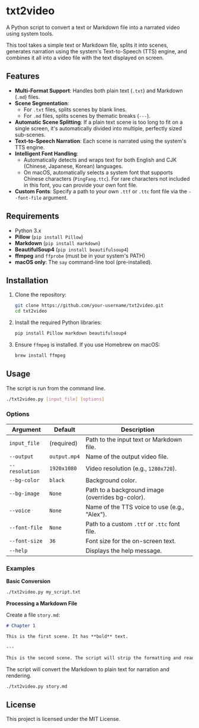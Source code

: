 # txt2video

A Python script to convert a text or Markdown file into a narrated video using system tools.

This tool takes a simple text or Markdown file, splits it into scenes, generates narration using the system's Text-to-Speech (TTS) engine, and combines it all into a video file with the text displayed on screen.

## Features

- **Multi-Format Support**: Handles both plain text (`.txt`) and Markdown (`.md`) files.
- **Scene Segmentation**:
    - For `.txt` files, splits scenes by blank lines.
    - For `.md` files, splits scenes by thematic breaks (`---`).
- **Automatic Scene Splitting**: If a plain text scene is too long to fit on a single screen, it's automatically divided into multiple, perfectly sized sub-scenes.
- **Text-to-Speech Narration**: Each scene is narrated using the system's TTS engine.
- **Intelligent Font Handling**:
    - Automatically detects and wraps text for both English and CJK (Chinese, Japanese, Korean) languages.
    - On macOS, automatically selects a system font that supports Chinese characters (`PingFang.ttc`). For rare characters not included in this font, you can provide your own font file.
- **Custom Fonts**: Specify a path to your own `.ttf` or `.ttc` font file via the `--font-file` argument.

## Requirements

- Python 3.x
- **Pillow** (`pip install Pillow`)
- **Markdown** (`pip install markdown`)
- **BeautifulSoup4** (`pip install beautifulsoup4`)
- **ffmpeg** and `ffprobe` (must be in your system's PATH)
- **macOS only**: The `say` command-line tool (pre-installed).

## Installation

1.  Clone the repository:
    ```bash
    git clone https://github.com/your-username/txt2video.git
    cd txt2video
    ```

2.  Install the required Python libraries:
    ```bash
    pip install Pillow markdown beautifulsoup4
    ```

3.  Ensure `ffmpeg` is installed. If you use Homebrew on macOS:
    ```bash
    brew install ffmpeg
    ```

## Usage

The script is run from the command line.

```bash
./txt2video.py [input_file] [options]
```

### Options

| Argument | Default | Description |
|---|---|---|
| `input_file` | (required) | Path to the input text or Markdown file. |
| `--output` | `output.mp4` | Name of the output video file. |
| `--resolution` | `1920x1080` | Video resolution (e.g., `1280x720`). |
| `--bg-color` | `black` | Background color. |
| `--bg-image` | `None` | Path to a background image (overrides bg-color). |
| `--voice` | `None` | Name of the TTS voice to use (e.g., "Alex"). |
| `--font-file`| `None` | Path to a custom `.ttf` or `.ttc` font file. |
| `--font-size`| `36` | Font size for the on-screen text. |
| `--help` | | Displays the help message. |

### Examples

**Basic Conversion**
```bash
./txt2video.py my_script.txt
```

**Processing a Markdown File**

Create a file `story.md`:
```markdown
# Chapter 1

This is the first scene. It has **bold** text.

---

This is the second scene. The script will strip the formatting and read the plain text.
```

The script will convert the Markdown to plain text for narration and rendering.

```bash
./txt2video.py story.md
```

## License

This project is licensed under the MIT License.